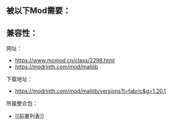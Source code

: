 被以下Mod需要：
- 

兼容性：
- 

网址：
- https://www.mcmod.cn/class/2298.html
- https://modrinth.com/mod/malilib

下载地址：
- https://modrinth.com/mod/malilib/versions?l=fabric&g=1.20.1

所属整合包：
- [[前置列表]]